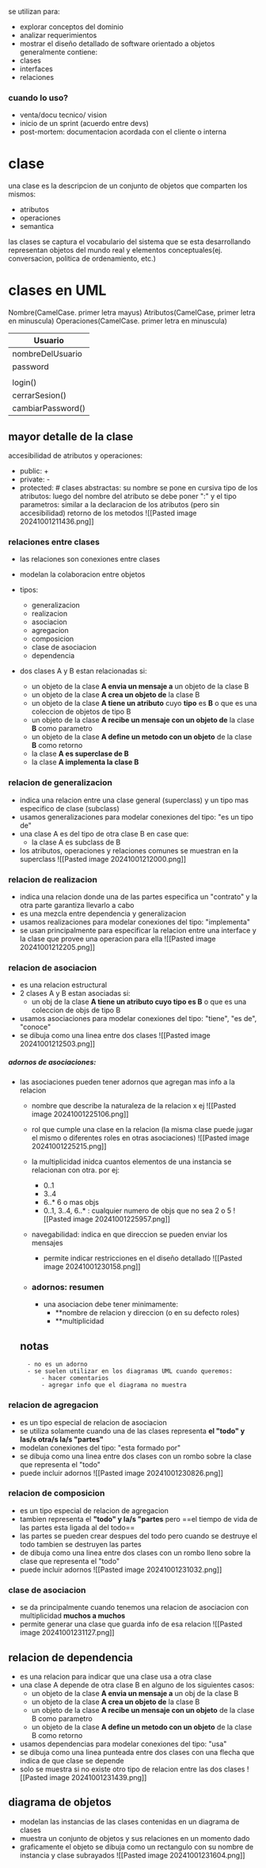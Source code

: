 se utilizan para:
- explorar conceptos del dominio
- analizar requerimientos
- mostrar el diseño detallado de software orientado a objetos
generalmente contiene:
- clases
- interfaces
- relaciones

### cuando lo uso?
- venta/docu tecnico/ vision
- inicio de un sprint (acuerdo entre devs)
- post-mortem: documentacion acordada con el cliente o interna

# clase
una clase es la descripcion de un conjunto de objetos que comparten los mismos:
- atributos
- operaciones
- semantica

las clases se captura el vocabulario del sistema que se esta desarrollando
representan objetos del mundo real y elementos conceptuales(ej. conversacion, politica de ordenamiento, etc.)

# clases en UML

Nombre(CamelCase. primer letra mayus)
Atributos(CamelCase, primer letra en minuscula)
Operaciones(CamelCase. primer letra en minuscula)

| Usuario           |
| ----------------- |
| nombreDelUsuario  |
| password          |
|                   |
| login()           |
| cerrarSesion()    |
| cambiarPassword() |

## mayor detalle de la clase
accesibilidad de atributos y operaciones:
- public: +
- private: -
- protected: #
clases abstractas: su nombre se pone en cursiva
tipo de los atributos: luego del nombre del atributo se debe poner ":" y el tipo
parametros: similar a la declaracion de los atributos (pero sin accesibilidad)
retorno de los metodos
![[Pasted image 20241001211436.png]]

### relaciones entre clases
- las relaciones son conexiones entre clases
- modelan la colaboracion entre objetos
- tipos:
	- generalizacion
	- realizacion
	- asociacion
	- agregacion
	- composicion
	- clase de asociacion
	- dependencia

- dos clases A y B estan relacionadas si:
	- un objeto de la clase **A envia un mensaje a** un objeto de la clase B
	- un objeto de la clase **A crea un objeto de** la clase B
	- un objeto de la clase **A tiene un atributo** cuyo **tipo** es **B** o que es una coleccion de objetos de tipo B
	- un objeto de la clase **A  recibe un mensaje con un objeto de** la clase **B** como parametro
	- un objeto de la clase **A define un metodo con un objeto** de la clase **B** como retorno
	- la clase **A es superclase de B**
	- la clase **A implementa la clase B**

### relacion de generalizacion
- indica una relacion entre una clase general (superclass) y un tipo mas especifico de clase (subclass)
- usamos generalizaciones para modelar conexiones del tipo: "es un tipo de"
- una clase A es del tipo de otra clase B en case que:
	- la clase A es subclass de B
- los atributos, operaciones y relaciones comunes se muestran en la superclass
![[Pasted image 20241001212000.png]]

### relacion de realizacion
- indica una relacion donde una de las partes especifica un "contrato" y la otra parte garantiza llevarlo a cabo
- es una mezcla entre dependencia y generalizacion
- usamos realizaciones para modelar conexiones del tipo: "implementa"
- se usan principalmente para especificar la relacion entre una interface y la clase que provee una operacion para ella
![[Pasted image 20241001212205.png]]

### relacion de asociacion
- es una relacion estructural
- 2 clases A y B estan asociadas si:
	- un obj de la clase **A tiene un atributo cuyo tipo es B** o que es una coleccion de objs de tipo B
- usamos asociaciones para modelar conexiones del tipo: "tiene", "es de", "conoce"
- se dibuja como una linea entre dos clases
![[Pasted image 20241001212503.png]]
##### adornos de asociaciones:
- las asociaciones pueden tener adornos que agregan mas info a la relacion
	- nombre que describe la naturaleza de la relacion x ej
		![[Pasted image 20241001225106.png]]
	- rol que cumple una clase en la relacion (la misma clase puede jugar el mismo o diferentes roles en otras asociaciones)
		![[Pasted image 20241001225215.png]]
	- la multiplicidad inidca cuantos elementos de una instancia se relacionan con otra. por ej:
		- 0..1
		- 3..4
		- 6..* 6 o mas objs
		- 0..1, 3..4, 6..* : cualquier numero de objs que no sea 2 o 5
	 ![[Pasted image 20241001225957.png]]

	- navegabilidad: indica en que direccion se pueden enviar los mensajes
		- permite indicar restricciones en el diseño detallado
	 ![[Pasted image 20241001230158.png]]

	- ### adornos: resumen
		- una asociacion debe tener minimamente:
			- **nombre de relacion y direccion (o en su defecto roles)
			- **multiplicidad
	 ## notas
		- no es un adorno
		- se suelen utilizar en los diagramas UML cuando queremos:
			- hacer comentarios
			- agregar info que el diagrama no muestra
 
### relacion de agregacion
- es un tipo especial de relacion de asociacion
- se utiliza solamente cuando una de las clases representa **el "todo" y las/s otra/s la/s "partes"**
- modelan conexiones del tipo: "esta formado por"
- se dibuja como una linea entre dos clases con un rombo sobre la clase que representa el "todo"
- puede incluir adornos
![[Pasted image 20241001230826.png]]

### relacion de composicion
- es un tipo especial de relacion de agregacion
- tambien representa el **"todo" y la/s "partes** pero ==el tiempo de vida de las partes esta ligada al del todo==
- las partes se pueden crear despues del todo pero cuando se destruye el todo tambien se destruyen las partes
- de dibuja como una linea entre dos clases con un rombo lleno sobre la clase que representa el "todo"
- puede incluir adornos
![[Pasted image 20241001231032.png]]

### clase de asociacion
- se da principalmente cuando tenemos una relacion de asociacion con multiplicidad **muchos a muchos**
- permite generar una clase que guarda info de esa relacion
![[Pasted image 20241001231127.png]]

## relacion de dependencia
- es una relacion para indicar que una clase usa a otra clase
- una clase A depende de otra clase B en alguno de los siguientes casos:
	- un objeto de la clase **A envia un mensaje a** un obj de la clase B
	- un objeto de la clase **A crea un objeto de** la clase B
	- un objeto de la clase **A recibe un mensaje con un objeto** de la clase B como parametro
	- un objeto de la clase **A define un metodo con un objeto** de la clase B como retorno
- usamos dependencias para modelar conexiones del tipo: "usa"
- se dibuja como una linea punteada entre dos clases con una flecha que indica de que clase se depende
- solo se muestra si no existe otro tipo de relacion entre las dos clases
![[Pasted image 20241001231439.png]]

## diagrama de objetos
- modelan las instancias de las clases contenidas en un diagrama de clases
- muestra un conjunto de objetos y sus relaciones en un momento dado
- graficamente el objeto se dibuja como un rectangulo con su nombre de instancia y clase subrayados
![[Pasted image 20241001231604.png]]